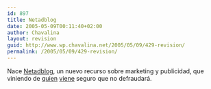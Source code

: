 ```yaml
---
id: 897
title: Netadblog
date: 2005-05-09T00:11:40+02:00
author: Chavalina
layout: revision
guid: http://www.wp.chavalina.net/2005/05/09/429-revision/
permalink: /2005/05/09/429-revision/
---
```

Nace <a href="http://netadblog.com/" target="_blank">Netadblog</a>, un nuevo recurso sobre marketing y publicidad, que viniendo de <a href="http://www.isopixel.net/archives/002513.html" target="_blank">quien</a> <a href="http://www.uberbin.net/archivos/rants/netadblog-porque-me-gusta-la-publicidad.php" target="_blank">viene</a> seguro que no defraudar&aacute;.